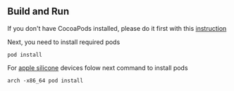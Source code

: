 ## Build and Run
If you don't have CocoaPods installed, please do it first with this [instruction](https://cocoapods.org)

Next, you need to install required pods

```
pod install
```

For [apple silicone](https://ru.wikipedia.org/wiki/Apple_Silicon) devices folow next command to install pods

```
arch -x86_64 pod install
```


